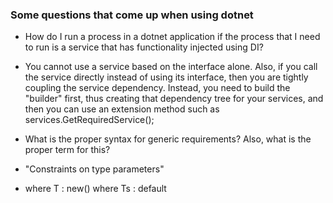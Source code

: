### Some questions that come up when using dotnet

- How do I run a process in a dotnet application if the process that I need to run is a service that has functionality injected using DI?
 - You cannot use a service based on the interface alone. Also, if you call the service directly instead of using its interface, then
   you are tightly coupling the service dependency. Instead, you need to build the "builder" first, thus creating that dependency
   tree for your services, and then you can use an extension method such as services.GetRequiredService<Interface>();

- What is the proper syntax for generic requirements? Also, what is the proper term for this?
 - "Constraints on type parameters"
 - where T : new()
   where Ts : default
